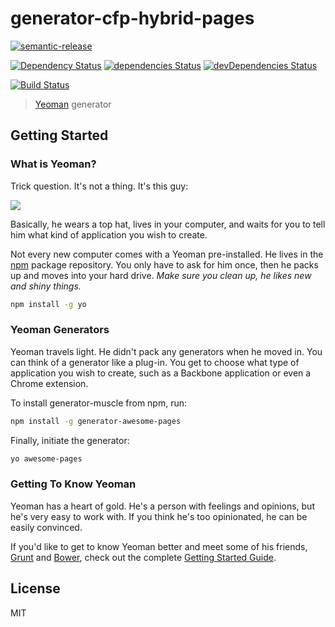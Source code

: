 # generator-cfp-hybrid-pages

[![semantic-release](https://img.shields.io/badge/%20%20%F0%9F%93%A6%F0%9F%9A%80-semantic--release-e10079.svg)](https://github.com/semantic-release/semantic-release)

[![Dependency Status](https://dependencyci.com/github/soulwu/generator-awesome-pages/badge)](https://dependencyci.com/github/soulwu/generator-awesome-pages)
[![dependencies Status](https://david-dm.org/soulwu/generator-awesome-pages/status.svg)](https://david-dm.org/soulwu/generator-awesome-pages)
[![devDependencies Status](https://david-dm.org/soulwu/generator-awesome-pages/dev-status.svg)](https://david-dm.org/soulwu/generator-awesome-pages?type=dev)

[![Build Status](https://travis-ci.org/soulwu/generator-awesome-pages.svg?branch=master)](https://travis-ci.org/soulwu/generator-awesome-pages)


> [Yeoman](http://yeoman.io) generator


## Getting Started

### What is Yeoman?

Trick question. It's not a thing. It's this guy:

![](http://i.imgur.com/JHaAlBJ.png)

Basically, he wears a top hat, lives in your computer, and waits for you to tell him what kind of application you wish to create.

Not every new computer comes with a Yeoman pre-installed. He lives in the [npm](https://npmjs.org) package repository. You only have to ask for him once, then he packs up and moves into your hard drive. *Make sure you clean up, he likes new and shiny things.*

```bash
npm install -g yo
```

### Yeoman Generators

Yeoman travels light. He didn't pack any generators when he moved in. You can think of a generator like a plug-in. You get to choose what type of application you wish to create, such as a Backbone application or even a Chrome extension.

To install generator-muscle from npm, run:

```bash
npm install -g generator-awesome-pages
```

Finally, initiate the generator:

```bash
yo awesome-pages
```

### Getting To Know Yeoman

Yeoman has a heart of gold. He's a person with feelings and opinions, but he's very easy to work with. If you think he's too opinionated, he can be easily convinced.

If you'd like to get to know Yeoman better and meet some of his friends, [Grunt](http://gruntjs.com) and [Bower](http://bower.io), check out the complete [Getting Started Guide](https://github.com/yeoman/yeoman/wiki/Getting-Started).


## License

MIT
